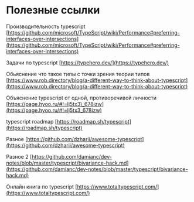 # Полезные ссылки

Производительность typescript [https://github.com/microsoft/TypeScript/wiki/Performance#preferring-interfaces-over-intersections](https://github.com/microsoft/TypeScript/wiki/Performance#preferring-interfaces-over-intersections)

Задачи по typescript [https://typehero.dev/](https://typehero.dev/)

Обьяснение что такое типы с точки зрения теории типов [https://www.rob.directory/blog/a-different-way-to-think-about-typescript](https://www.rob.directory/blog/a-different-way-to-think-about-typescript)

Объяснение typescript от одной, противоречивой личности [https://page.hyoo.ru/#!=lj5tx3\_678izw](https://page.hyoo.ru/#!=lj5tx3_678izw)

typescript roadmap [https://roadmap.sh/typescript](https://roadmap.sh/typescript)

Разное [https://github.com/dzharii/awesome-typescript](https://github.com/dzharii/awesome-typescript)

Разное 2 [https://github.com/damianc/dev-notes/blob/master/typescript/bivariance-hack.md](https://github.com/damianc/dev-notes/blob/master/typescript/bivariance-hack.md)

Онлайн книга по typescript [https://www.totaltypescript.com/](https://www.totaltypescript.com/)

